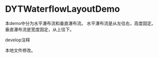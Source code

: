 # DYTWaterflowLayoutDemo
本demo中分为水平瀑布流和垂直瀑布流。
水平瀑布流是从左往右，高度固定。
垂直瀑布流是宽度固定，从上往下。

develop注释


本地文件修改。
